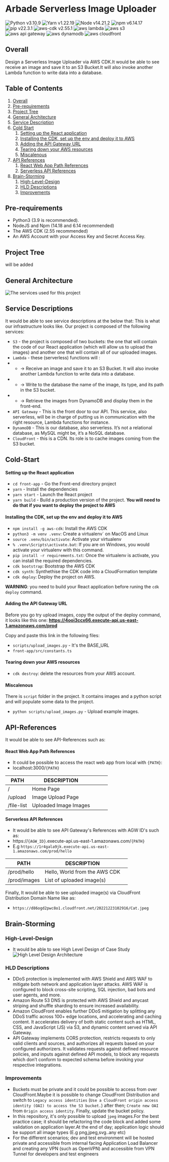 # Arbade Serverless Image Uploader
![Python v3.10.9](https://img.shields.io/badge/python-v3.10.9-blue)
![Yarn v1.22.19](https://img.shields.io/badge/yarn-v1.22.19-blue)
![Node v14.21.2](https://img.shields.io/badge/node-v.14.21.2-blue)
![npm v6.14.17](https://img.shields.io/badge/npm-v6.14.17-blue)
![pip v22.3.1](https://img.shields.io/badge/pip-v.22.3.1-blue)
![aws-cdk v2.55.1](https://img.shields.io/badge/aws%40cdk-v.2.55.1-blue)
![aws lambda](https://img.shields.io/badge/aws-lambda-orange)
![aws s3](https://img.shields.io/badge/aws-s3-orange)
![aws api gateway](https://img.shields.io/badge/aws-api--gateway-orange)
![aws dynamodb](https://img.shields.io/badge/aws-dynamodb-orange)
![aws cloudfront](https://img.shields.io/badge/aws-cloudfront-orange)

## Overall
Design a Serverless Image Uploader via AWS CDK.It would be able to see receive an image and save it to an S3 Bucket.It will also invoke another Lambda function to write data into a database.

## Table of Contents
1. [Overall](#overall)
2. [Pre-requirements](#pre-requirements)
3. [Project Tree](#project-tree)
4. [General Architecture](#general-architecture)
5. [Service Description](#service-descriptions)
6. [Cold Start](#cold-start)
    1. [Setting up the React application](#setting-up-the-react-application)
    2. [Installing the CDK, set up the env and deploy it to AWS](#setting-up-the-react-application)
    3. [Adding the API Gateway URL](#adding-the-api-gateway-url)
    4. [Tearing down your AWS resources](#tearing-down-your-aws-resources)
    5. [Miscalenous](#miscalenous)
7. [API References](#api-references)
    1. [React Web App Path References](#react-web-app-path-references)
    2. [Serverless API References](#serverless-api-references)
8. [Brain-Storming](#brain-storming)
    1. [High-Level-Design](#high-level-design)
    2. [HLD Descriptions](#hld-descriptions)
    3. [Improvements](#improvements)

## Pre-requirements

- Python3 (3.9 is recommended).
- NodeJS and Npm (14.18 and 6.14 recommended)
- The AWS CDK (2.55 recommended)
- An AWS Account with your Access Key and Secret Access Key.

## Project Tree
will be added

## General Architecture
![The services used for this project](./docs/serverless-images-uploader.drawio.png)

## Service Descriptions
It would be able to see service descriptions at the below that:
This is what our infrastructure looks like. Our project is composed of the following services:

- `S3` - the project is composed of two buckets: the one that will contain the code of our React application (which will allow us to upload the images) and another one that will contain all of our uploaded images.
- `Lambda` - these (serverless) functions will :
- - -> Receive an image and save it to an S3 Bucket. It will also invoke another Lambda function to write data into a database.
- - -> Write to the database the name of the image, its type, and its path in the S3 bucket.
- - -> Retrieve the images from DynamoDB and display them in the front-end.
- `API Gateway` - This is the front door to our API. This service, also serverless, will be in charge of putting us in communication with the right resource, Lambda functions for instance.
- `DynamoDB` - This is our database, also serverless. It’s not a relational database, as MySQL might be, it’s a NoSQL database.
- `CloudFront` - this is a CDN. Its role is to cache images coming from the S3 bucket.

## Cold-Start
#### Setting up the React application

- `cd front-app` - Go the Front-end directory project
- `yarn` - Install the dependencies
- `yarn start` - Launch the React project
- `yarn build` - Build a production version of the project. **You will need to
  do that if you want to deploy the project to AWS**

#### Installing the CDK, set up the env and deploy it to AWS
-  `npm install -g aws-cdk`: Install the AWS CDK
- `python3 -m venv .venv`: Create a virtualenv` on MacOS and Linux
- `source .venv/bin/activate`: Activate your virtualenv
- `% .venv\Scripts\activate.bat`: If you are on Windows, you would activate
  your virtualenv with this command.
- `pip install -r requirements.txt`: Once the virtualenv is activate,
  you can install the required dependencies.
- `cdk bootstrap`: Bootstrap the AWS CDK
- `cdk synth`: Synthethise the CDK code into a CloudFormation template
- `cdk deploy`: Deploy the project on AWS.

**WARNING**: you need to build your React application before runing the `cdk
deploy` command.

#### Adding the API Gateway URL

Before you go try upload images, copy the output of the deploy command, it
looks like this one: **https://4ooi3ccx66.execute-api.us-east-1.amazonaws.com/prod**

Copy and paste this link in the following files:

- `scripts/upload_images.py` - It's the BASE_URL
- `front-app/src/constants.ts`
#### Tearing down your AWS resources
- `cdk destroy`: delete the resources from your AWS account.

#### Miscalenous

There is `script` folder in the project. It contains images and a python script
and will populate some data to the project.

- `python scripts/upload_images.py` - Upload example images.

## API-References
It would be able to see API-References such as:

#### React Web App Path References
- It could be possible to access the react web app from local with `{PATH}`:
- localhost:3000/`{PATH}`

| PATH      | DESCRIPTION           |   |   |   |
|-----------|-----------------------|---|---|---|
| /         | Home Page             |   |   |   |
| /upload    | Image Upload Page     |   |   |   |
| /file-list | Uploaded Image Images |   |   |   |
#### Serverless API References
- It would be able to see API Gateway's References with AGW ID's such as:
- https://`{AGW_ID}`.execute-api.us-east-1.amazonaws.com/`{PATH}`
- E.g `https://1r4gala9jk.execute-api.us-east-1.amazonaws.com/prod/hello`

| PATH         | DESCRIPTION                   |   |
|--------------|-------------------------------|---|
| /prod/hello  | Hello, World from the AWS CDK |   |
| /prod/images | List of uploaded image(s)       |   |

Finally, It would be able to see uploaded image(s) via CloudFront Distribution Domain Name like as:
- `https://d86ogd2pwc8o1.cloudfront.net/20221223102916/Cat.jpeg`

## Brain-Storming

### High-Level-Design
- It would be able to see High Level Design of Case Study
![High Level Design Architecture](./docs/hhd_case.png)
### HLD Descriptions
- DDoS protection is implemented with AWS Shield and AWS WAF to mitigate both network and application layer attacks. AWS WAF is configured to block cross-site scripting, SQL injection, bad bots and user agents, and more.
- Amazon Route 53 DNS is protected with AWS Shield and anycast striping and shuffle sharding to ensure increased availability.
- Amazon CloudFront enables further DDoS mitigation by splitting any DDoS traffic across 100+ edge locations, and accelerating and caching content. It accelerates delivery of both static content such as HTML, CSS, and JavaScript (JS) via S3, and dynamic content served via API Gateway.
- API Gateway implements CORS protection, restricts requests to only valid clients and sources, and authorizes all requests based on your configured authorizers. It validates requests against defined resource policies, and inputs against defined API models, to block any requests which don’t conform to expected schema before invoking your respective integrations.

### Improvements

- Buckets must be private and it could be possible to access from over CloudFront.Maybe it is possible to change CloudFront Distribution and switch to `Legacy access identities` (`Use a CloudFront origin access identity (OAI) to access the S3 bucket.`) after then; `Create new OAI` from `Origin access identity`. Finally, update the bucket policy.
- In this repository, it's only possible to upload `jpeg` images.For the best practice case; it should be refactoring the code block and added some validation on application layer.At the end of day; application logic should be support all image types (E.g png,jpeg,svg..any etc)
- For the different scenarios; dev and test environment will be hosted private and accessible from internal facing Application Load Balancer and creating any VPN (such as OpenVPN) and accessible from VPN Tunnel for developers and test engineers
